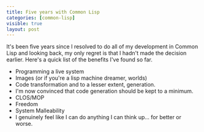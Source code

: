 ```yaml
---
title: Five years with Common Lisp
categories: [common-lisp]
visible: true
layout: post
---
```


It's been five years since I resolved to do all of my development in Common Lisp and looking back, my only regret is that I hadn't made the decision earlier.  Here's a quick list of the benefits I've found so far.

- Programming a live system
- Images (or if you're a lisp machine dreamer, worlds)
- Code transformation and to a lesser extent, generation.
 - I'm now convinced that code generation should be kept to a minimum.
- CLOS/MOP
- Freedom
- System Malleability
- I genuinely feel like I can do anything I can think up... for better or worse.
